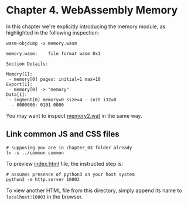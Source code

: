 # Chapter 4. WebAssembly Memory

In this chapter we're explicitly introducing the memory module, as
highlighted in the following inspection:

```shell
wasm-objdump -x memory.wasm

memory.wasm:	file format wasm 0x1

Section Details:

Memory[1]:
 - memory[0] pages: initial=1 max=10
Export[1]:
 - memory[0] -> "memory"
Data[1]:
 - segment[0] memory=0 size=4 - init i32=0
  - 0000000: 0101 0000  
```

You may want to inspect [memory2.wat](memory2.wat) in the same way.

## Link common JS and CSS files

```shell
# supposing you are in chapter_03 folder already
ln -s ../common common
```

To preview [index.html](index.html) file, the instructed step is:

```shell
# assumes presence of python3 on your host system
python3 -m http.server 10003
```

To view another HTML file from this directory, simply append its name to `localhost:10003` in the browser.
